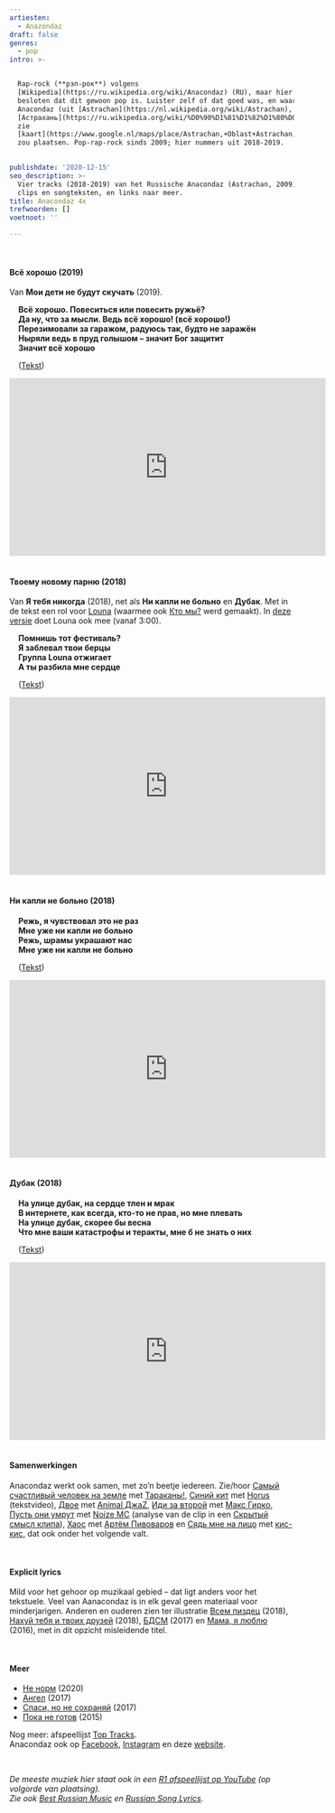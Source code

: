 ```yaml
---
artiesten:
  - Anazondaz
draft: false
genres:
  - pop
intro: >-


  Rap-rock (**рэп-рок**) volgens
  [Wikipedia](https://ru.wikipedia.org/wiki/Anacondaz) (RU), maar hier werd
  besloten dat dit gewoon pop is. Luister zelf of dat goed was, en waar je 
  Anacondaz (uit [Astrachan](https://nl.wikipedia.org/wiki/Astrachan), is
  [Астрахань](https://ru.wikipedia.org/wiki/%D0%90%D1%81%D1%82%D1%80%D0%B0%D1%85%D0%B0%D0%BD%D1%8C),
  zie
  [kaart](https://www.google.nl/maps/place/Astrachan,+Oblast+Astrachan,+Rusland/@43.532055,44.6864429,6z/data=!4m5!3m4!1s0x41a90584a786c9ed:0x5a2144fabe5dcac2!8m2!3d46.3586008!4d48.0569483))
  zou plaatsen. Pop-rap-rock sinds 2009; hier nummers uit 2018-2019.

   
publishdate: '2020-12-15'
seo_description: >-
  Vier tracks (2018-2019) van het Russische Anacondaz (Astrachan, 2009). Met
  clips en songteksten, en links naar meer.
title: Anacondaz 4x
trefwoorden: []
voetnoot: ''

---
```




<br/>

#### Всё хорошо (2019)

Van **Мои дети не будут скучать** (2019).
 

&nbsp; &nbsp; **Всё хорошо. Повеситься или повесить ружьё?**<br/>
&nbsp; &nbsp; **Да ну, что за мысли. Ведь всё хорошо! (всё хорошо!)**<br/>
&nbsp; &nbsp; **Перезимовали за гаражом, радуюсь так, будто не заражён**<br/>
&nbsp; &nbsp; **Ныряли ведь в пруд голышом – значит Бог защитит**<br/>
&nbsp; &nbsp; **Значит всё хорошо**


&nbsp; &nbsp; ([Tekst](https://genius.com/Anacondaz-all-right-lyrics))

<iframe width="560" height="315" src="https://www.youtube.com/embed/PSAQbAJ2bXY" frameborder="0" allow="accelerometer; autoplay; clipboard-write; encrypted-media; gyroscope; picture-in-picture" allowfullscreen></iframe>

 <br/>
 
<br/>


#### Твоему новому парню (2018)

Van **Я тебя никогда** (2018), net als **Ни капли не больно** en **Дубак**. Met in de tekst een rol voor [Louna](https://rusland1.nl/nl/muziek/20201201-louna-3x/) (waarmee ook [Кто мы?](https://youtu.be/1LvNpzJQVSk) werd gemaakt). In [deze versie](https://youtu.be/v9ZQM4_DGxU) doet Louna ook mee (vanaf 3:00).

&nbsp; &nbsp; **Помнишь тот фестиваль?**<br/>
&nbsp; &nbsp; **Я заблевал твои берцы**<br/>
&nbsp; &nbsp; **Группа Louna отжигает**<br/>
&nbsp; &nbsp; **А ты разбила мне сердце**


&nbsp; &nbsp; ([Tekst](https://genius.com/Anacondaz-for-your-new-boyfriend-lyrics))

<iframe width="560" height="315" src="https://www.youtube.com/embed/uIGaJFYPadw" frameborder="0" allow="accelerometer; autoplay; clipboard-write; encrypted-media; gyroscope; picture-in-picture" allowfullscreen></iframe>

<br/>

<br/>

#### Ни капли не больно (2018)


&nbsp; &nbsp; **Режь, я чувствовал это не раз**<br/>
&nbsp; &nbsp; **Мне уже ни капли не больно**<br/>
&nbsp; &nbsp;  **Режь, шрамы украшают нас**<br/>
&nbsp; &nbsp; **Мне уже ни капли не больно**


&nbsp; &nbsp; ([Tekst](https://genius.com/Anacondaz-it-does-not-hurt-lyrics))

<iframe width="560" height="315" src="https://www.youtube.com/embed/BPaQVKtlEKQ" frameborder="0" allow="accelerometer; autoplay; clipboard-write; encrypted-media; gyroscope; picture-in-picture" allowfullscreen></iframe>

 
 <br/>
<br/>


#### Дубак (2018)

&nbsp; &nbsp; **На улице дубак, на сердце тлен и мрак**<br/>
&nbsp; &nbsp; **В интернете, как всегда, кто-то не прав, но мне плевать**<br/>
&nbsp; &nbsp; **На улице дубак, скорее бы весна**<br/>
&nbsp; &nbsp; **Что мне ваши катастрофы и теракты, мне б не знать о них**


&nbsp; &nbsp; ([Tekst](https://genius.com/Anacondaz-dubak-lyrics))


<iframe width="560" height="315" src="https://www.youtube.com/embed/wbkcWhu8mCI" frameborder="0" allow="accelerometer; autoplay; clipboard-write; encrypted-media; gyroscope; picture-in-picture" allowfullscreen></iframe>

<br/>
  
<br/>

#### Samenwerkingen

Anacondaz werkt ook samen, met zo’n beetje iedereen. Zie/hoor [Самый счастливый человек на земле](https://youtu.be/AGxWKlrdmRg) met [Тараканы!](https://rusland1.nl/nl/muziek/20200720-tarakany-3x/), [Синий кит](https://youtu.be/ABNXsROSQXI) met [Horus](https://ru.wikipedia.org/wiki/%D0%9B%D1%83%D0%BF%D0%B5%D1%80%D0%BA%D0%B0%D0%BB%D1%8C) (tekstvideo), [Двое](https://youtu.be/UGm6C8VvgSw) met [Animal ДжаZ](https://rusland1.nl/nl/muziek/190425-animal-%D0%B4%D0%B6%D0%B0z-drie-strepen/), [Иди за второй](https://youtu.be/WYZalrkxRpo) met [Макс Гирко](https://artchange.ru/publ/photo_biography/musical_artists/maks_girko/16-1-0-680), [Пусть они умрут](https://youtu.be/EuL4SAFkWIk) met [Noize MC](https://en.wikipedia.org/wiki/Noize_MC) (analyse van de clip in een [Скрытый смысл клипа](https://youtu.be/EzJfHsqZfDk)), [Хаос](https://youtu.be/QMHYjeavVUw) met [Артём Пивоваров](https://www.vokrug.tv/person/show/artem_pivovarov/) en [Сядь мне на лицо](https://youtu.be/LCqfQGOvEK4) met [кис-кис](https://ru.wikipedia.org/wiki/%D0%9A%D0%B8%D1%81-%D0%9A%D0%B8%D1%81_(%D0%B3%D1%80%D1%83%D0%BF%D0%BF%D0%B0)), dat ook onder het volgende valt.

 <br/>


#### Explicit lyrics

Mild voor het gehoor op muzikaal gebied – dat ligt anders voor het tekstuele. Veel van Aanacondaz is in elk geval geen materiaal voor minderjarigen. Anderen en ouderen zien ter illustratie [Всем пиздец](https://youtu.be/H2_QpyhUSUI) (2018), [Нахуй тебя и твоих друзей](https://youtu.be/_iv_PUA8Du8) (2018), [БДСМ](https://youtu.be/hmpH-tbeSlQ) (2017) en [Мама, я люблю](https://youtu.be/GMiR8vbFGtU) (2016), met in dit opzicht misleidende titel.

 <br/>


#### Meer

- [Не норм](https://youtu.be/q0K8OrpLUao) (2020)
- [Ангел](https://youtu.be/-LSlF7EEtJE) (2017) 
- [Спаси, но не сохраняй](https://youtu.be/JVU4-nC8qfA) (2017) 
- [Пока не готов](https://youtu.be/_RWmmfsGGro) (2015)

Nog meer: afspeellijst [Top Tracks](https://www.youtube.com/playlist?list=PLt06mlImbb1W3XviCd0glksqk9Q3sHd-4). <br/>
Anacondaz ook op [Facebook](https://www.facebook.com/rapanacondaz/), [Instagram](https://www.instagram.com/rap_anacondaz/) en deze [website](https://anacondaz.ru/en/).


<br/>


*De meeste muziek hier staat ook in een [R1 afspeellijst op YouTube](https://www.youtube.com/playlist?list=PLeE-zqOrSLhxfIpK2vuUJNCKSzyVBi0yM) (op volgorde van plaatsing).* <br/>
*Zie ook [Best Russian Music](https://www.youtube.com/playlist?list=PLeE-zqOrSLhxTFYDvlwUu4hYby9DojwoD) en [Russian Song Lyrics](https://www.youtube.com/playlist?list=PLeE-zqOrSLhzkRCATzT8__oNifBChVHGK).*


